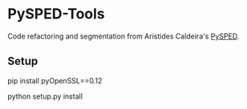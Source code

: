 PySPED-Tools
============

Code refactoring and segmentation from Aristides Caldeira's [PySPED](https://github.com/aricaldeira/PySPED).

Setup
-----

pip install pyOpenSSL==0.12

python setup.py install
